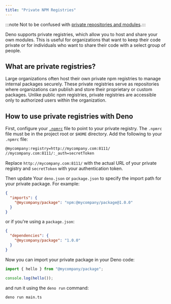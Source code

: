 ```yaml
---
title: "Private NPM Registries"
---
```


:::note Not to be confused with
[private repositories and modules](/runtime/manual/advanced/private_repositories/).:::

Deno supports private registries, which allow you to host and share your own
modules. This is useful for organizations that want to keep their code private
or for individuals who want to share their code with a select group of people.

## What are private registries?

Large organizations often host their own private npm registries to manage
internal packages securely. These private registries serve as repositories where
organizations can publish and store their proprietary or custom packages. Unlike
public npm registries, private registries are accessible only to authorized
users within the organization.

## How to use private registries with Deno

First, configure your
[`.npmrc`](https://docs.npmjs.com/cli/v10/configuring-npm/npmrc) file to point
to your private registry. The `.npmrc` file must be in the project root or
`$HOME` directory. Add the following to your `.npmrc` file:

```sh
@mycompany:registry=http://mycompany.com:8111/
//mycompany.com:8111/:_auth=secretToken
```

Replace `http://mycompany.com:8111/` with the actual URL of your private
registry and `secretToken` with your authentication token.

Then update Your `deno.json` or `package.json` to specify the import path for
your private package. For example:

```json title="deno.json"
{
  "imports": {
    "@mycompany/package": "npm:@mycompany/package@1.0.0"
  }
}
```

or if you're using a `package.json`:

```json title="package.json"
{
  "dependencies": {
    "@mycompany/package": "1.0.0"
  }
}
```

Now you can import your private package in your Deno code:

```typescript title="main.ts"
import { hello } from "@mycompany/package";

console.log(hello());
```

and run it using the `deno run` command:

```sh
deno run main.ts
```
